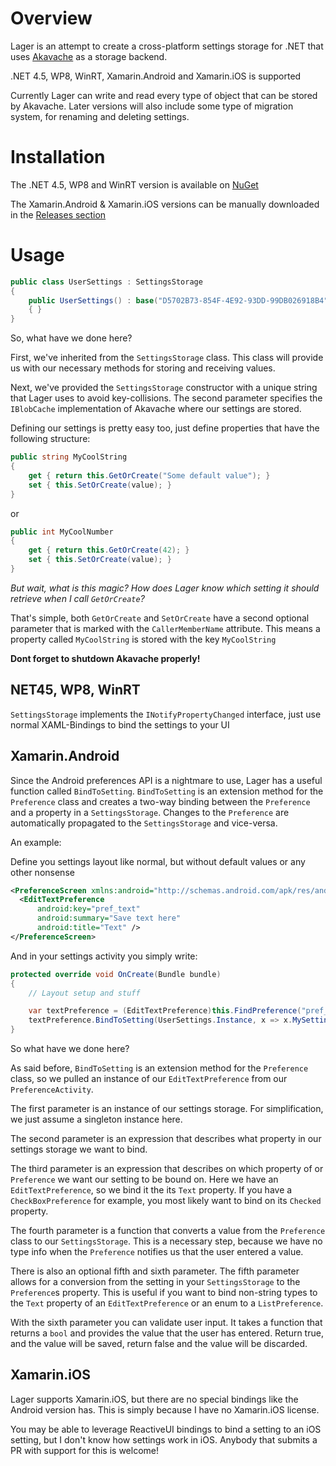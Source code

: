 # Overview

Lager is an attempt to create a cross-platform settings storage for .NET that uses [Akavache](https://github.com/akavache/Akavache) as a storage backend.

.NET 4.5, WP8, WinRT, Xamarin.Android and Xamarin.iOS is supported

Currently Lager can write and read every type of object that can be stored by Akavache.
Later versions will also include some type of migration system, for renaming and deleting settings.

# Installation

The .NET 4.5, WP8 and WinRT version is available on [NuGet](https://www.nuget.org/packages/Lager/)

The Xamarin.Android & Xamarin.iOS versions can be manually downloaded in the [Releases section](https://github.com/flagbug/Lager/releases)

# Usage

```cs
public class UserSettings : SettingsStorage
{
	public UserSettings() : base("D5702B73-854F-4E92-93DD-99DB026918B4", BlobCache.UserAccount)
	{ }
}
```
	
So, what have we done here?

First, we've inherited from the `SettingsStorage` class. 
This class will provide us with our necessary methods for storing and receiving values.

Next, we've provided the `SettingsStorage` constructor with a unique string that Lager uses to avoid key-collisions.
The second parameter specifies the `IBlobCache` implementation of Akavache where our settings are stored.

Defining our settings is pretty easy too, just define properties that have the following structure:

```cs
public string MyCoolString
{
	get { return this.GetOrCreate("Some default value"); }
	set { this.SetOrCreate(value); }
}
```
	
or

```cs
public int MyCoolNumber
{
    get { return this.GetOrCreate(42); }
    set { this.SetOrCreate(value); }
}
```
	
*But wait, what is this magic? How does Lager know which setting it should retrieve when I call `GetOrCreate`?*

That's simple, both `GetOrCreate` and `SetOrCreate` have a second optional parameter that is marked with the `CallerMemberName` attribute.
This means a property called `MyCoolString` is stored with the key `MyCoolString`

**Dont forget to shutdown Akavache properly!**

## NET45, WP8, WinRT

`SettingsStorage` implements the `INotifyPropertyChanged` interface, just use normal XAML-Bindings to bind the settings to your UI

## Xamarin.Android

Since the Android preferences API is a nightmare to use, Lager has a useful function called `BindToSetting`.
`BindToSetting` is an extension method for the `Preference` class and creates a two-way binding between the `Preference` and a property in a `SettingsStorage`.
Changes to the `Preference` are automatically propagated to the `SettingsStorage` and vice-versa.

An example:

Define you settings layout like normal, but without default values or any other nonsense

```xml
<PreferenceScreen xmlns:android="http://schemas.android.com/apk/res/android">
  <EditTextPreference
	  android:key="pref_text"
	  android:summary="Save text here"
	  android:title="Text" />
</PreferenceScreen>
```

And in your settings activity you simply write:

```cs
protected override void OnCreate(Bundle bundle)
{
    // Layout setup and stuff

    var textPreference = (EditTextPreference)this.FindPreference("pref_text");
    textPreference.BindToSetting(UserSettings.Instance, x => x.MySettingsString, x => x.Text, x => x.ToString());
}
```

So what have we done here?

As said before, `BindToSetting` is an extension method for the `Preference` class, so we pulled an instance of our `EditTextPreference` from our `PreferenceActivity`.

The first parameter is an instance of our settings storage. For simplification, we just assume a singleton instance here.

The second parameter is an expression that describes what property in our settings storage we want to bind.

The third parameter is an expression that describes on which property of or `Preference` we want our setting to be bound on.
Here we have an `EditTextPreference`, so we bind it the its `Text` property. If you have a `CheckBoxPreference` for example, you most likely want to bind on its `Checked` property.

The fourth parameter is a function that converts a value from the `Preference` class to our `SettingsStorage`. 
This is a necessary step, because we have no type info when the `Preference` notifies us that the user entered a value.

There is also an optional fifth and sixth parameter.
The fifth parameter allows for a conversion from the setting in your `SettingsStorage` to the `Preference`s property.
This is useful if you want to bind non-string types to the `Text` property of an `EditTextPreference` or an enum to a `ListPreference`.

With the sixth parameter you can validate user input. It takes a function that returns a `bool` and provides the value that the user has entered.
Return true, and the value will be saved, return false and the value will be discarded.

## Xamarin.iOS

Lager supports Xamarin.iOS, but there are no special bindings like the Android version has.
This is simply because I have no Xamarin.iOS license.

You may be able to leverage ReactiveUI bindings to bind a setting to an iOS setting, but I don't know how settings work in iOS. Anybody that submits a PR with support for this is welcome!
